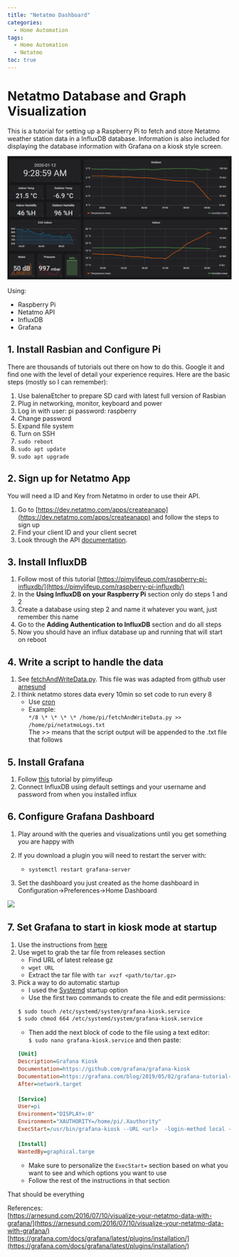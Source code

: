 ```yaml
---
title: "Netatmo Dashboard"
categories:
  - Home Automation
tags:
  - Home Automation
  - Netatmo
toc: true
---
```


# Netatmo Database and Graph Visualization

This is a tutorial for setting up a Raspberry Pi to fetch and store Netatmo weather station data in a InfluxDB database. Information is also included for displaying the database information with Grafana on a kiosk style screen.

<img src="/assets/images/NetatmoDash.PNG">

Using:  
- Raspberry Pi
- Netatmo API
- InfluxDB
- Grafana  

## 1. Install Rasbian and Configure Pi

There are thousands of tutorials out there on how to do this. Google it and find one with the level of detail your experience requires. Here are the basic steps (mostly so I can remember):

1. Use balenaEtcher to prepare SD card with latest full version of Rasbian
2. Plug in networking, monitor, keyboard and power
3. Log in with user: pi password: raspberry
4. Change password
5. Expand file system
6. Turn on SSH  
7. ```sudo reboot```  
8. ```sudo apt update```  
9. ```sudo apt upgrade```  


## 2. Sign up for Netatmo App

You will need a ID and Key from Netatmo in order to use their API.

1. Go to [https://dev.netatmo.com/apps/createanapp](https://dev.netatmo.com/apps/createanapp) and follow the steps to sign up
2. Find your client ID and your client secret
3. Look through the API [documentation](https://dev.netatmo.com/apidocumentation/weather).

## 3. Install InfluxDB

1. Follow most of this tutorial [https://pimylifeup.com/raspberry-pi-influxdb/](https://pimylifeup.com/raspberry-pi-influxdb/)
2. In the **Using InfluxDB on your Raspberry Pi** section only do steps 1 and 2
  1. Create a database using step 2 and name it whatever you want, just remember this name
3. Go to the **Adding Authentication to InfluxDB** section and do all steps
4. Now you should have an influx database up and running that will start on reboot

## 4. Write a script to handle the data

1. See [fetchAndWriteData.py](https://github.com/ScottEgan/NetatmoDataGather). This file was was adapted from github user [arnesund](https://gist.github.com/arnesund/29ffa1cdabacabe323d3bc45bc7db3fb)
2. I think netatmo stores data every 10min so set code to run every 8
   - Use [cron](https://www.raspberrypi.org/documentation/linux/usage/cron.md)
   - Example:  
   ```*/8 \* \* \* \* /home/pi/fetchAndWriteData.py >> /home/pi/netatmoLogs.txt```  
     The >> means that the script output will be appended to the .txt file that follows
  
## 5. Install Grafana

1. Follow [this](https://pimylifeup.com/raspberry-pi-grafana/) tutorial by pimylifeup  
2. Connect InfluxDB using default settings and your username and password from when you installed influx

## 6. Configure Grafana Dashboard

1. Play around with the queries and visualizations until you get something you are happy with
2. If you download a plugin you will need to restart the server with:

   - ```systemctl restart grafana-server```

1. Set the dashboard you just created as the home dashboard in Configuration->Preferences->Home Dashboard

<img src="/assets/images/setAsDefault.PNG"></a>

## 7. Set Grafana to start in kiosk mode at startup

1. Use the instructions from [here](https://github.com/grafana/grafana-kiosk)
2. Use wget to grab the tar file from releases section  
   - Find URL of latest release gz  
   - ```wget URL```  
   - Extract the tar file with ```tar xvzf <path/to/tar.gz>```  
2. Pick a way to do automatic startup
   - I used the [Systemd](https://github.com/grafana/grafana-kiosk#systemd-startup) startup option
   - Use the first two commands to create the file and edit permissions:
   ```BASH
   $ sudo touch /etc/systemd/system/grafana-kiosk.service
   $ sudo chmod 664 /etc/systemd/system/grafana-kiosk.service
   ```
   - Then add the next block of code to the file using a text editor:  
   ```$ sudo nano grafana-kiosk.service``` and then paste:  
   ```INI
   [Unit]
   Description=Grafana Kiosk
   Documentation=https://github.com/grafana/grafana-kiosk
   Documentation=https://grafana.com/blog/2019/05/02/grafana-tutorial-how-to-create-kiosks-to-display-dashboards-on-a-tv
   After=network.target

   [Service]
   User=pi
   Environment="DISPLAY=:0"
   Environment="XAUTHORITY=/home/pi/.Xauthority"
   ExecStart=/usr/bin/grafana-kiosk --URL <url>  -login-method local -username <username> -password <password> --kiosk-mode full --lxde

   [Install]
   WantedBy=graphical.targe
   ```
   - Make sure to personalize the ```ExecStart=``` section based on what you want to see and which options you want to use
   - Follow the rest of the instructions in that section

That should be everything

References:  
[https://arnesund.com/2016/07/10/visualize-your-netatmo-data-with-grafana/](https://arnesund.com/2016/07/10/visualize-your-netatmo-data-with-grafana/)  
[https://grafana.com/docs/grafana/latest/plugins/installation/](https://grafana.com/docs/grafana/latest/plugins/installation/)
